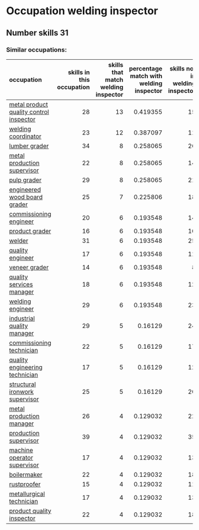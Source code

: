 # Occupation welding inspector
## Number skills 31
### Similar occupations:
| occupation                                                                            |   skills in this occupation |   skills that match welding inspector |   percentage match with welding inspector |   skills not in welding inspector |
|:--------------------------------------------------------------------------------------|----------------------------:|--------------------------------------:|------------------------------------------:|----------------------------------:|
| [metal product quality control inspector](metal_product_quality_control_inspector.md) |                          28 |                                    13 |                                  0.419355 |                                15 |
| [welding coordinator](welding_coordinator.md)                                         |                          23 |                                    12 |                                  0.387097 |                                11 |
| [lumber grader](lumber_grader.md)                                                     |                          34 |                                     8 |                                  0.258065 |                                26 |
| [metal production supervisor](metal_production_supervisor.md)                         |                          22 |                                     8 |                                  0.258065 |                                14 |
| [pulp grader](pulp_grader.md)                                                         |                          29 |                                     8 |                                  0.258065 |                                21 |
| [engineered wood board grader](engineered_wood_board_grader.md)                       |                          25 |                                     7 |                                  0.225806 |                                18 |
| [commissioning engineer](commissioning_engineer.md)                                   |                          20 |                                     6 |                                  0.193548 |                                14 |
| [product grader](product_grader.md)                                                   |                          16 |                                     6 |                                  0.193548 |                                10 |
| [welder](welder.md)                                                                   |                          31 |                                     6 |                                  0.193548 |                                25 |
| [quality engineer](quality_engineer.md)                                               |                          17 |                                     6 |                                  0.193548 |                                11 |
| [veneer grader](veneer_grader.md)                                                     |                          14 |                                     6 |                                  0.193548 |                                 8 |
| [quality services manager](quality_services_manager.md)                               |                          18 |                                     6 |                                  0.193548 |                                12 |
| [welding engineer](welding_engineer.md)                                               |                          29 |                                     6 |                                  0.193548 |                                23 |
| [industrial quality manager](industrial_quality_manager.md)                           |                          29 |                                     5 |                                  0.16129  |                                24 |
| [commissioning technician](commissioning_technician.md)                               |                          22 |                                     5 |                                  0.16129  |                                17 |
| [quality engineering technician](quality_engineering_technician.md)                   |                          17 |                                     5 |                                  0.16129  |                                12 |
| [structural ironwork supervisor](structural_ironwork_supervisor.md)                   |                          25 |                                     5 |                                  0.16129  |                                20 |
| [metal production manager](metal_production_manager.md)                               |                          26 |                                     4 |                                  0.129032 |                                22 |
| [production supervisor](production_supervisor.md)                                     |                          39 |                                     4 |                                  0.129032 |                                35 |
| [machine operator supervisor](machine_operator_supervisor.md)                         |                          17 |                                     4 |                                  0.129032 |                                13 |
| [boilermaker](boilermaker.md)                                                         |                          22 |                                     4 |                                  0.129032 |                                18 |
| [rustproofer](rustproofer.md)                                                         |                          15 |                                     4 |                                  0.129032 |                                11 |
| [metallurgical technician](metallurgical_technician.md)                               |                          17 |                                     4 |                                  0.129032 |                                13 |
| [product quality inspector](product_quality_inspector.md)                             |                          22 |                                     4 |                                  0.129032 |                                18 |
